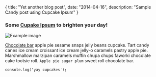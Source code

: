 {
  title: "Yet another blog post",
  date:   "2014-04-16",
  description: "Sample Candy post using Cupcake Ipsum"
}
### Some [Cupake Ipsum](http://cupcakeipsum.com) to brighten your day!

![Example image](/img/posts/example3.jpg)

[Chocolate bar](http://www.google.com) apple pie sesame snaps jelly beans cupcake.
Tart candy canes ice cream croissant ice cream jelly-o caramels pastry apple
pie. Marshmallow marzipan caramels muffin chupa chups faworki chocolate cake
tootsie roll. `Apple pie sugar plum` sweet roll chocolate
bar.

`
console.log('yay cupcakes');
`